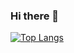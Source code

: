 ### Hi there 👋

[![Top Langs](https://github-readme-stats.vercel.app/api/top-langs/?username=andythsu&layout=compact)](https://github.com/anuraghazra/github-readme-stats)

<!--
**andythsu/andythsu** is a ✨ _special_ ✨ repository because its `README.md` (this file) appears on your GitHub profile.

Here are some ideas to get you started:

- 🔭 I’m currently working on ...
- 🌱 I’m currently learning ...
- 👯 I’m looking to collaborate on ...
- 🤔 I’m looking for help with ...
- 💬 Ask me about ...
- 📫 How to reach me: ...
- 😄 Pronouns: ...
- ⚡ Fun fact: ...
-->
